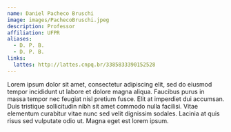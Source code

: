 ```yaml
---
name: Daniel Pacheco Bruschi
image: images/PachecoBruschi.jpeg
description: Professor
affiliation: UFPR
aliases:
  - D. P. B.
  - D. P. B.
links:
  lattes: http://lattes.cnpq.br/3385833390152528
---
```


Lorem ipsum dolor sit amet, consectetur adipiscing elit, sed do eiusmod tempor incididunt ut labore et dolore magna aliqua.
Faucibus purus in massa tempor nec feugiat nisl pretium fusce.
Elit at imperdiet dui accumsan.
Duis tristique sollicitudin nibh sit amet commodo nulla facilisi.
Vitae elementum curabitur vitae nunc sed velit dignissim sodales.
Lacinia at quis risus sed vulputate odio ut.
Magna eget est lorem ipsum.